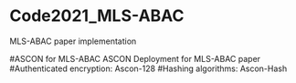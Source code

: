 # Code2021_MLS-ABAC
MLS-ABAC paper implementation

#ASCON for MLS-ABAC
ASCON Deployment for MLS-ABAC paper 
#Authenticated encryption: Ascon-128 
#Hashing algorithms: Ascon-Hash
